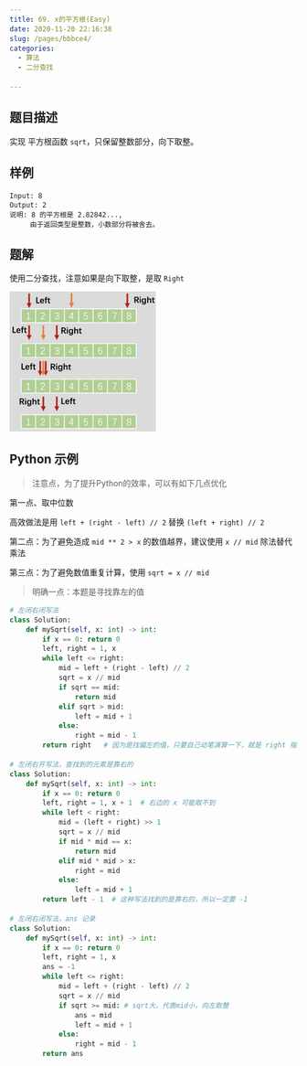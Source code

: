 ```yaml
---
title: 69. x的平方根(Easy)
date: 2020-11-20 22:16:38
slug: /pages/bbbce4/
categories: 
  - 算法
  - 二分查找

---
```


## 题目描述

实现 平方根函数 `sqrt`，只保留整数部分，向下取整。

## 样例

```
Input: 8
Output: 2
说明: 8 的平方根是 2.82842..., 
     由于返回类型是整数，小数部分将被舍去。
```

## 题解

使用二分查找，注意如果是向下取整，是取 `Right`  

<img src="./assets/img/image-20201120221728108.png" alt="image-20201120221728108" style="zoom: 25%;" />

## Python 示例

> 注意点，为了提升Python的效率，可以有如下几点优化

第一点、取中位数

高效做法是用 `left + (right - left) // 2` 替换 `(left + right) // 2`

第二点：为了避免造成 `mid ** 2 > x` 的数值越界，建议使用 `x // mid` 除法替代乘法

第三点：为了避免数值重复计算，使用 `sqrt = x // mid` 

> 明确一点：本题是寻找靠左的值

```python
# 左闭右闭写法
class Solution:
    def mySqrt(self, x: int) -> int:
        if x == 0: return 0
        left, right = 1, x
        while left <= right:
            mid = left + (right - left) // 2
            sqrt = x // mid 
            if sqrt == mid:
                return mid 
            elif sqrt > mid:
                left = mid + 1
            else:
                right = mid - 1
        return right   # 因为是找偏左的值，只要自己动笔演算一下，就是 right 指针

# 左闭右开写法，查找到的元素是靠右的
class Solution:
    def mySqrt(self, x: int) -> int:
        if x == 0: return 0
        left, right = 1, x + 1  # 右边的 x 可能取不到
        while left < right:
            mid = (left + right) >> 1
            sqrt = x // mid 
            if mid * mid == x:
                return mid
            elif mid * mid > x:
                right = mid
            else:
                left = mid + 1
        return left - 1  # 这种写法找到的是靠右的，所以一定要 -1

# 左闭右闭写法，ans 记录
class Solution:
    def mySqrt(self, x: int) -> int:
        if x == 0: return 0
        left, right = 1, x
        ans = -1 
        while left <= right:
            mid = left + (right - left) // 2
            sqrt = x // mid 
            if sqrt >= mid: # sqrt大，代表mid小，向左取整
                ans = mid  
                left = mid + 1   
            else:
                right = mid - 1
        return ans  
```


